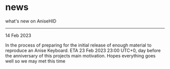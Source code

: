 # news
what's new on AniseHID

---------------------
14 Feb 2023

In the process of preparing for the initial release of enough material to reproduce an Anise Keyboard. ETA 23 Feb 2023 23:00 UTC+0, day before the anniversary of this projects main motivation. Hopes everything goes well so we may met this time 
